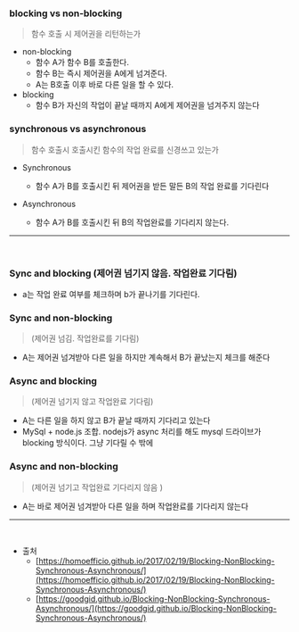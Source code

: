 ### blocking vs non-blocking

> 함수 호출 시 제어권을 리턴하는가

- non-blocking
  - 함수 A가 함수 B를 호출한다.
  - 함수 B는 즉시 제어권을 A에게 넘겨준다.
  - A는 B호출 이후 바로 다른 일을 할 수 있다.
- blocking
  - 함수 B가 자신의 작업이 끝날 때까지 A에게 제어권을 넘겨주지 않는다

### synchronous vs asynchronous

> 함수 호출시 호출시킨 함수의 작업 완료를 신경쓰고 있는가

- Synchronous

  - 함수 A가 B를 호출시킨 뒤 제어권을 받든 말든 B의 작업 완료를 기다린다

- Asynchronous
  - 함수 A가 B를 호출시킨 뒤 B의 작업완료를 기다리지 않는다.

---

<br/>

### Sync and blocking (제어권 넘기지 않음. 작업완료 기다림)

- a는 작업 완료 여부를 체크하며 b가 끝나기를 기다린다.

### Sync and non-blocking

> (제어권 넘김. 작업완료를 기다림)

- A는 제어권 넘겨받아 다른 일을 하지만 계속해서 B가 끝났는지 체크를 해준다

### Async and blocking

> (제어권 넘기지 않고 작업완료 기다림)

- A는 다른 일을 하지 않고 B가 끝날 때까지 기다리고 있는다
- MySql + node.js 조합. nodejs가 async 처리를 해도 mysql 드라이브가 blocking 방식이다. 그냥 기다릴 수 밖에

### Async and non-blocking

> (제어권 넘기고 작업완료 기다리지 않음 )

- A는 바로 제어권 넘겨받아 다른 일을 하며 작업완료를 기다리지 않는다

---

<br/>

- 출처
  - [https://homoefficio.github.io/2017/02/19/Blocking-NonBlocking-Synchronous-Asynchronous/](https://homoefficio.github.io/2017/02/19/Blocking-NonBlocking-Synchronous-Asynchronous/)
  - [https://goodgid.github.io/Blocking-NonBlocking-Synchronous-Asynchronous/](https://goodgid.github.io/Blocking-NonBlocking-Synchronous-Asynchronous/)
